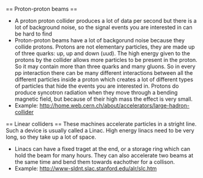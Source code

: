 == Proton-proton beams ==
 * A proton proton collider produces a lot of data per second but there is a lot of background noise, so the signal events you are interested in can be hard to find
 * Proton-proton beams have a lot of backgorund noise because they collide protons. Protons are not elementary particles, they are made up of three quarks: up, up and down (uud). The high energy given to the protons by the collider allows more particles to be present in the proton. So it may contain more than three quarks and many gluons. So in every pp interaction there can be many different interactions between all the different particles inside a proton which creates a lot of different types of particles that hide the events you are interested in. Protons do produce syncotron radiation when they move through a bending magnetic field, but because of their high mass the effect is very small.
 * Example: http://home.web.cern.ch/about/accelerators/large-hadron-collider

== Linear colliders == 
These machines accelerate particles in a stright line. Such a device is usually called a Linac. High energy linacs need to be very long, so they take up a lot of space.
 * Linacs can have a fixed traget at the end, or a storage ring which can hold the beam for many hours. They can also accelerate two beams at the same time and bend them towards eachother for a collison.
 * Example: http://www-sldnt.slac.stanford.edu/alr/slc.htm

